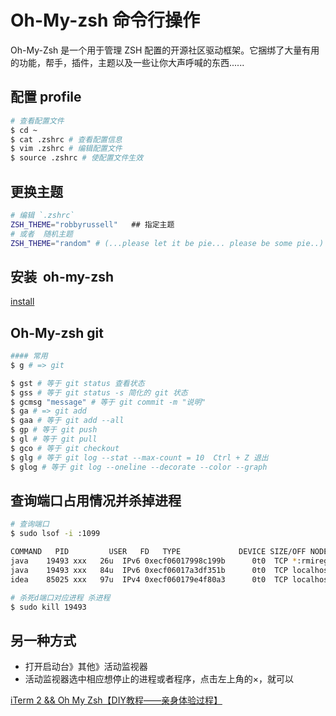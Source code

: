 # Oh-My-zsh 命令行操作

Oh-My-Zsh 是一个用于管理 ZSH 配置的开源社区驱动框架。它捆绑了大量有用的功能，帮手，插件，主题以及一些让你大声呼喊的东西......

## 配置 profile

```sh
# 查看配置文件
$ cd ~
$ cat .zshrc # 查看配置信息
$ vim .zshrc # 编辑配置文件
$ source .zshrc # 使配置文件生效
```

## 更换主题

```sh
# 编辑 `.zshrc`
ZSH_THEME="robbyrussell"   ## 指定主题
# 或者  随机主题
ZSH_THEME="random" # (...please let it be pie... please be some pie..) 随机的主题不喜欢，可以使用 source ~/.zshrc 重新载入主题
```

## 安装  oh-my-zsh

[install](./term2.md)

## Oh-My-zsh git

```sh
#### 常用
$ g # => git

$ gst # 等于 git status 查看状态
$ gss # 等于 git status -s 简化的 git 状态
$ gcmsg "message" # 等于 git commit -m "说明"
$ ga # => git add
$ gaa # 等于 git add --all
$ gp # 等于 git push
$ gl # 等于 git pull
$ gco # 等于 git checkout
$ glg # 等于 git log --stat --max-count = 10  Ctrl + Z 退出
$ glog # 等于 git log --oneline --decorate --color --graph
```

## 查询端口占用情况并杀掉进程

```sh
# 查询端口
$ sudo lsof -i :1099

COMMAND   PID         USER   FD   TYPE             DEVICE SIZE/OFF NODE NAME
java    19493 xxx   26u  IPv6 0xecf06017998c199b      0t0  TCP *:rmiregistry (LISTEN)
java    19493 xxx   84u  IPv6 0xecf06017a3df351b      0t0  TCP localhost:rmiregistry->localhost:52791 (ESTABLISHED)
idea    85025 xxx   97u  IPv4 0xecf060179e4f80a3      0t0  TCP localhost:52791->localhost:rmiregistry (ESTABLISHED)

# 杀死d端口对应进程 杀进程
$ sudo kill 19493 
```

## 另一种方式

- 打开启动台》其他》活动监视器
- 活动监视器选中相应想停止的进程或者程序，点击左上角的×，就可以

[iTerm 2 && Oh My Zsh【DIY教程——亲身体验过程】](https://www.jianshu.com/p/7de00c73a2bb)
